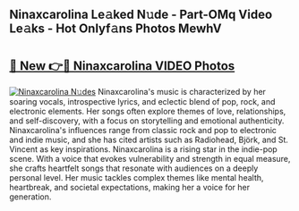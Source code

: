 ## Ninaxcarolina Le𝚊ked N𝚞de - Part-OMq Video Le𝚊ks - Hot Onlyf𝚊ns Photos MewhV

# <h2><a href="http://ab15055.deff.icu/?id=Ninaxcarolina">🔗 New 👉🔴 Ninaxcarolina VIDEO Photos</a></h2>

[![Ninaxcarolina N𝚞des](https://i.imgur.com/rIISA9y.gif)](http://ab15055.deff.icu/?id=Ninaxcarolina)
Ninaxcarolina's music is characterized by her soaring vocals, introspective lyrics, and eclectic blend of pop, rock, and electronic elements. Her songs often explore themes of love, relationships, and self-discovery, with a focus on storytelling and emotional authenticity. Ninaxcarolina's influences range from classic rock and pop to electronic and indie music, and she has cited artists such as Radiohead, Björk, and St. Vincent as key inspirations. Ninaxcarolina is a rising star in the indie-pop scene. With a voice that evokes vulnerability and strength in equal measure, she crafts heartfelt songs that resonate with audiences on a deeply personal level. Her music tackles complex themes like mental health, heartbreak, and societal expectations, making her a voice for her generation.
